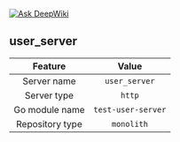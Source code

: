 [![Ask DeepWiki](https://deepwiki.com/badge.svg)](https://deepwiki.com/Eric-Guo/sponge-user_server-web-http)

## user_server

| Feature             | Value          |
| :----------------: | :-----------: |
| Server name      |  `user_server`   |
| Server type        |  `http`   |
| Go module name |  `test-user-server`  |
| Repository type   |  `monolith`  |

